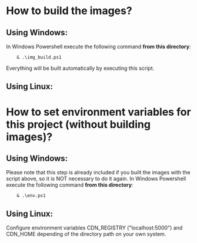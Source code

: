 # How to build the images?

## Using Windows:
In Windows Powershell execute the following command **from this directory**:

        & .\img_build.ps1

Everything will be built automatically by executing this script.

## Using Linux:

# How to set environment variables for this project (without building images)?

## Using Windows:
Please note that this step is already included if you built the images with the script above, so it is NOT necessary to do it again. 
In Windows Powershell execute the following command **from this directory**:

        & .\env.ps1

## Using Linux:
Configure environment variables CDN_REGISTRY ("localhost:5000") and CDN_HOME depending of the directory path on your own system.